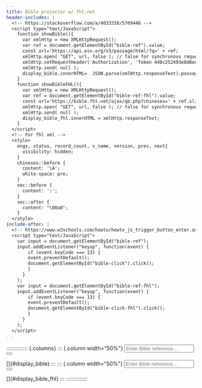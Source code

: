 ```yaml
---
title: Bible projector w/ fhl.net
header-includes: |
  <!-- https://stackoverflow.com/a/4033310/5769446 -->
  <script type="text/JavaScript">
    function showBible(){
      var xmlHttp = new XMLHttpRequest();
      var ref = document.getElementById("bible-ref").value;
      const url='https://api.esv.org/v3/passage/html/?q=' + ref;
      xmlHttp.open( "GET", url, false ); // false for synchronous request
      xmlHttp.setRequestHeader('Authorization', 'Token 448c252493e8d8edc58a2538f297db52b772963f');
      xmlHttp.send( null );
      display_bible.innerHTML=  JSON.parse(xmlHttp.responseText).passages;
    }
    function showBibleFHL(){
      var xmlHttp = new XMLHttpRequest();
      var ref = document.getElementById("bible-ref-fhl").value;
      const url='https://bible.fhl.net/ajax/qb.php?chineses=' + ref.slice(0, 1) + '&chap=' + ref.slice(1);
      xmlHttp.open( "GET", url, false ); // false for synchronous request
      xmlHttp.send( null );
      display_bible_fhl.innerHTML = xmlHttp.responseText;
    }
  </script>
  <!-- For fhl xml -->
  <style>
    engs, status, record_count, v_name, version, prev, next{
      visibility: hidden;
    }
    chineses::before {
      content: '\A';
      white-space: pre;
    }
    sec::before {
      content: ':';
    }
    sec::after {
      content: "\00a0";
    }
  </style>
include-after: |
  <!-- https://www.w3schools.com/howto/howto_js_trigger_button_enter.asp -->
  <script type="text/JavaScript">
    var input = document.getElementById("bible-ref");
    input.addEventListener("keyup", function(event) {
        if (event.keyCode === 13) {
        event.preventDefault();
        document.getElementById("bible-click").click();
        }
      }
    );
    var input = document.getElementById("bible-ref-fhl");
    input.addEventListener("keyup", function(event) {
        if (event.keyCode === 13) {
        event.preventDefault();
        document.getElementById("bible-click-fhl").click();
        }
      }
    );
  </script>
...
```


:::::::::::::: {.columns}
::: {.column width="50%"}
<input type="text" placeholder="Enter Bible reference&hellip;" name="search" id="bible-ref">
<button type="button" onclick="showBible()" id="bible-click"><i class="fa fa-search"></i></button>

[]{#display_bible}
:::
::: {.column width="50%"}
<input type="text" placeholder="Enter Bible reference&hellip;" name="search" id="bible-ref-fhl">
<button type="button" onclick="showBibleFHL()" id="bible-click-fhl"><i class="fa fa-search"></i></button>

[]{#display_bible_fhl}
:::
::::::::::::::
